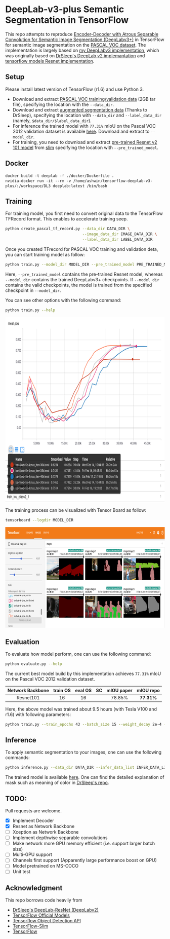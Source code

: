 # DeepLab-v3-plus Semantic Segmentation in TensorFlow

This repo attempts to reproduce [Encoder-Decoder with Atrous Separable Convolution for Semantic Image Segmentation (DeepLabv3+)](https://arxiv.org/abs/1802.02611) in 
TensorFlow for semantic image segmentation on the
 [PASCAL VOC dataset](http://host.robots.ox.ac.uk/pascal/VOC/).
 The implementation is largely based on
 [my DeepLabv3 implementation](https://github.com/rishizek/tensorflow-deeplab-v3),
 which was originally based on
 [DrSleep's DeepLab v2 implemantation](https://github.com/DrSleep/tensorflow-deeplab-resnet)
 and [tensorflow models Resnet implementation](https://github.com/tensorflow/models/tree/master/official/resnet).
 

## Setup
Please install latest version of TensorFlow (r1.6) and use Python 3.  
- Download and extract 
[PASCAL VOC training/validation data](http://host.robots.ox.ac.uk/pascal/VOC/voc2012/VOCtrainval_11-May-2012.tar) 
(2GB tar file), specifying the location with the `--data_dir`.  
- Download and extract 
[augmented segmentation data](https://www.dropbox.com/s/oeu149j8qtbs1x0/SegmentationClassAug.zip?dl=0) 
(Thanks to DrSleep), specifying the location with `--data_dir` and `--label_data_dir`
(namely, `$data_dir/$label_data_dir`).  
- For inference the trained model with `77.31%` mIoU on the Pascal VOC 2012 validation dataset
 is available 
[here](https://www.dropbox.com/s/1xrd4c5atyrkb6z/deeplabv3plus_ver1.tar.gz?dl=0). Download and extract to 
`--model_dir`.
- For training, you need to download and extract 
[pre-trained Resnet v2 101 model](http://download.tensorflow.org/models/resnet_v2_101_2017_04_14.tar.gz)
from [slim](https://github.com/tensorflow/models/tree/master/research/slim)
specifying the location with `--pre_trained_model`.

## Docker
```
docker build -t deeplab -f ./docker/Dockerfile .
nvidia-docker run -it --rm -v /home/ashwin/tensorflow-deeplab-v3-plus/:/workspace/DL3 deeplab:latest /bin/bash
```
## Training
For training model, you first need to convert original data to
the TensorFlow TFRecord format. This enables to accelerate training seep. 
```bash
python create_pascal_tf_record.py --data_dir DATA_DIR \
                                  --image_data_dir IMAGE_DATA_DIR \
                                  --label_data_dir LABEL_DATA_DIR 
```
Once you created TFrecord for PASCAL VOC training and validation deta, 
you can start training model as follow:
```bash
python train.py --model_dir MODEL_DIR --pre_trained_model PRE_TRAINED_MODEL
```
Here, `--pre_trained_model` contains the pre-trained Resnet model, whereas 
`--model_dir` contains the trained DeepLabv3+ checkpoints. 
If `--model_dir` contains the valid checkpoints, the model is trained from the 
specified checkpoint in `--model_dir`.

You can see other options with the following command:
```bash
python train.py --help
```

<p align="center">
  <img src="images/tensorboard_miou.png" width=892 height=584>
</p>

The training process can be visualized with Tensor Board as follow:
```bash
tensorboard --logdir MODEL_DIR
```

<p align="center">
  <img src="images/tensorboard_images.png" width=892 height=318>

</p>

## Evaluation
To evaluate how model perform, one can use the following command:
```bash
python evaluate.py --help
```
The current best model build by this implementation achieves `77.31%` mIoU on the Pascal VOC 2012 
validation dataset. 

| Network Backbone | train OS | eval OS | SC  | mIOU paper  | mIOU repo  |
|:----------------:|:--------:|:-------:|:---:|:-----------:|:----------:|
| Resnet101        | 16       | 16      |     | 78.85%      | **77.31%** | 

Here, the above model was trained about 9.5 hours (with Tesla V100 and r1.6) with following parameters:
```bash
python train.py --train_epochs 43 --batch_size 15 --weight_decay 2e-4 --model_dir models/ba=15,wd=2e-4,max_iter=30k --max_iter 30000
```

## Inference
To apply semantic segmentation to your images, one can use the following commands:
```bash
python inference.py --data_dir DATA_DIR --infer_data_list INFER_DATA_LIST --model_dir MODEL_DIR 
```
The trained model is available [here](https://www.dropbox.com/s/1xrd4c5atyrkb6z/deeplabv3plus_ver1.tar.gz?dl=0).
One can find the detailed explanation of mask such as meaning of color in 
[DrSleep's repo](https://github.com/DrSleep/tensorflow-deeplab-resnet).

## TODO:
Pull requests are welcome.
- [x] Implement Decoder
- [x] Resnet as Network Backbone
- [ ] Xception as Network Backbone
- [ ] Implement depthwise separable convolutions
- [ ] Make network more GPU memory efficient (i.e. support larger batch size)
- [ ] Multi-GPU support
- [ ] Channels first support (Apparently large performance boost on GPU)
- [ ] Model pretrained on MS-COCO
- [ ] Unit test

## Acknowledgment
This repo borrows code heavily from 
- [DrSleep's DeepLab-ResNet (DeepLabv2)](https://github.com/DrSleep/tensorflow-deeplab-resnet)
- [TensorFlow Official Models](https://github.com/tensorflow/models/tree/master/official)
- [Tensorflow Object Detection API](https://github.com/tensorflow/models/tree/master/research/object_detection)
- [TensorFlow-Slim](https://github.com/tensorflow/models/tree/master/research/slim) 
- [TensorFlow](https://github.com/tensorflow/tensorflow)
